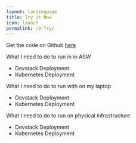 ```yaml
---
layout: landingpage
title: Try it Now
icon: launch
permalink: /3-Try/
---
```


Get the code on Github [here](http://www.github.com/romana)

What I need to do to run in in ASW 

* Devstack Deployment
* Kubernetes Deployment

What I need to do to run with on my laptop 

* Devstack Deployment
* Kubernetes Deployment

What I need to do to run on physical infrastructure 

* Devstack Deployment
* Kubernetes Deployment


